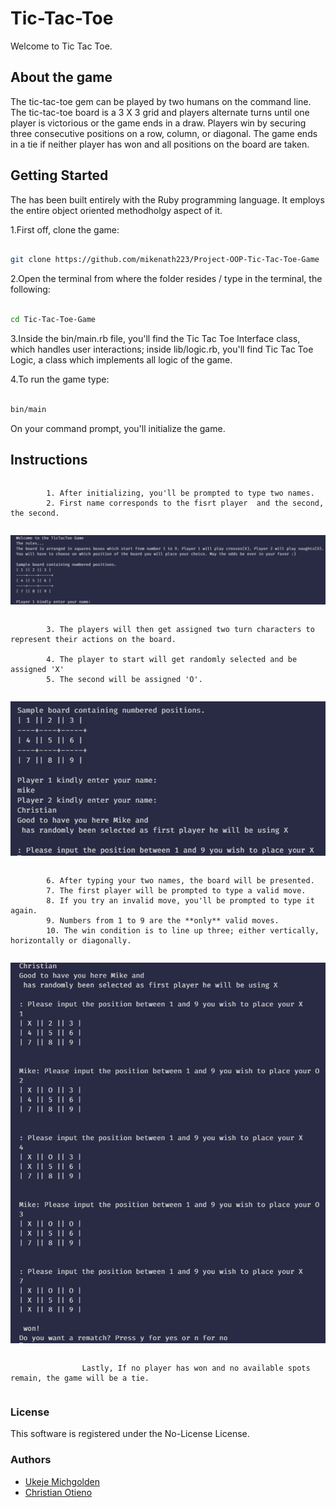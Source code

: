 <link rel="stylesheet" href="./src/style/style.css">

# Tic-Tac-Toe

Welcome to Tic Tac Toe.

## About the game

The tic-tac-toe gem can be played by two humans on the command line. The tic-tac-toe board is a 3 X 3 grid and players alternate turns until one player is victorious or the game ends in a draw. Players win by securing three consecutive positions on a row, column, or diagonal. The game ends in a tie if neither player has won and all positions on the board are taken.

## Getting Started

The has been built entirely with the Ruby programming language. It employs the entire object oriented methodholgy aspect of it.

1.First off, clone the game:

```bash

git clone https://github.com/mikenath223/Project-OOP-Tic-Tac-Toe-Game

```

2.Open the terminal from where the folder resides / type in the terminal, the following:

```bash

cd Tic-Tac-Toe-Game

```

3.Inside the bin/main.rb file, you'll find the Tic Tac Toe Interface class, which handles user interactions; inside lib/logic.rb, you'll find Tic Tac Toe Logic, a class which implements all logic of the game.

4.To run the game type:

```bash

bin/main

```

On your command prompt, you'll initialize the game.

## Instructions

<div style="display: flex;flex-direction: column;justify-content:center">

            1. After initializing, you'll be prompted to type two names.
            2. First name corresponds to the fisrt player  and the second, the second.

<span style="display:block;text-align:center">![welcome terminal](./src/img/welcome.png)</span>

            3. The players will then get assigned two turn characters to represent their actions on the board.

            4. The player to start will get randomly selected and be assigned 'X'
            5. The second will be assigned 'O'.

<span style="display:block;text-align:center">![sample board](./src/img/sample_board.png)</span>

            6. After typing your two names, the board will be presented.
            7. The first player will be prompted to type a valid move.
            8. If you try an invalid move, you'll be prompted to type it again. 
            9. Numbers from 1 to 9 are the **only** valid moves.
            10. The win condition is to line up three; either vertically, horizontally or diagonally.

<span style="display:block;text-align:center">![sample board](./src/img/win_logic.png)</span>

                    Lastly, If no player has won and no available spots remain, the game will be a tie.

</div>

### License

This software is registered under the No-License License.

### Authors

* [Ukeje Michgolden](https://github.com/mikenath223)
* [Christian Otieno](https://github.com/ChristianOtieno)
